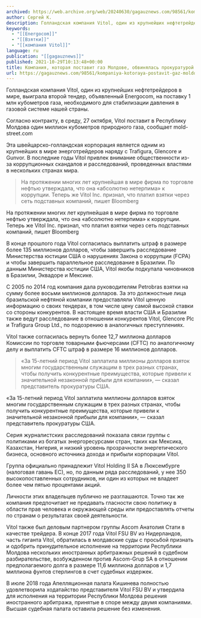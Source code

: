 ```yaml
---
archived: https://web.archive.org/web/20240630/gagauznews.com/98561/kompaniya-kotoraya-postavit-gaz-moldove-obvinyalas-prokuraturoj-ssha-v-dache-vzyatok.html
author: Сергей К.
description: Голландская компания Vitol, один из крупнейших нефтетрейдеров в мире, выиграла второй тендер, объявленный Energocom, на поставку 1 млн кубометров газа, необходимого для стабилизации давления в газовой системе нашей страны. Согласно контракту, в среду, 27 октября, Vitol поставит в Республику Молдова один миллион кубометров природного газа, сообщает mold-street.com Эта швейцарско-голландская корпорация является одним из крупнейших в мире энерготрейдеров наряду с Trafigura, Glencore и Gunvor. В последние годы Vitol привлек внимание общественности из-за коррупционных скандалов и расследований, проведенных властями в нескольких странах мира. На протяжении многих лет крупнейшая в мире фирма по торговле нефтью утверждала, что она «абсолютно нетерпима» к коррупции. Теперь же […]
keywords:
  - "[[Energocom]]"
  - "[[Взятки]]"
  - "[[компания Vitol]]"
language: ru
publication: "[[gagauznews]]"
published: 2021-10-29T10:13:48+00:00
title: Компания, которая поставит газ Молдове, обвинялась прокуратурой США в даче взяток
url: https://gagauznews.com/98561/kompaniya-kotoraya-postavit-gaz-moldove-obvinyalas-prokuraturoj-ssha-v-dache-vzyatok.html
---
```


Голландская компания Vitol, один из крупнейших нефтетрейдеров в мире, выиграла второй тендер, объявленный Energocom, на поставку 1 млн кубометров газа, необходимого для стабилизации давления в газовой системе нашей страны.

Согласно контракту, в среду, 27 октября, Vitol поставит в Республику Молдова один миллион кубометров природного газа, сообщает mold-street.com

Эта швейцарско-голландская корпорация является одним из крупнейших в мире энерготрейдеров наряду с Trafigura, Glencore и Gunvor. В последние годы Vitol привлек внимание общественности из-за коррупционных скандалов и расследований, проведенных властями в нескольких странах мира.

> На протяжении многих лет крупнейшая в мире фирма по торговле нефтью утверждала, что она «абсолютно нетерпима» к коррупции. Теперь же Vitol Inc. признал, что платил взятки через сеть подставных компаний, пишет Bloomberg

На протяжении многих лет крупнейшая в мире фирма по торговле нефтью утверждала, что она «абсолютно нетерпима» к коррупции. Теперь же Vitol Inc. признал, что платил взятки через сеть подставных компаний, пишет Bloomberg

В конце прошлого года Vitol согласилась выплатить штраф в размере более 135 миллионов долларов, чтобы завершить расследование Министерства юстиции США о нарушениях Закона о коррупции (FCPA) и чтобы завершить параллельное расследование в Бразилии. По данным Министерства юстиции США, Vitol якобы подкупала чиновников в Бразилии, Эквадоре и Мексике.

С 2005 по 2014 год компания дала руководителям Petrobras взятки на сумму более восьми миллионов долларов. За это должностные лица бразильской нефтяной компании предоставляли Vitol ценную информацию о своих тендерах, в том числе цену самой высокой ставки со стороны конкурентов. В настоящее время власти США и Бразилии также ведут расследование в отношении конкурентов Vitol, Glencore Plc и Trafigura Group Ltd., по подозрению в аналогичных преступлениях.

Vitol также согласилась вернуть более 12,7 миллиона долларов Комиссии по торговле товарными фьючерсами (CFTC) по аналогичному делу и выплатить CFTC штраф в размере 16 миллионов долларов.

> «За 15-летний период Vitol заплатила миллионы долларов взяток многим государственным служащим в трех разных странах, чтобы получить конкурентные преимущества, которые привели к значительной незаконной прибыли для компании», — сказал представитель прокуратуры США.

«За 15-летний период Vitol заплатила миллионы долларов взяток многим государственным служащим в трех разных странах, чтобы получить конкурентные преимущества, которые привели к значительной незаконной прибыли для компании», — сказал представитель прокуратуры США.

Серия журналистских расследований показала связи группы с политиками из богатых энергоресурсами стран, таких как Мексика, Казахстан, Нигерия, и низкий уровень прозрачности энергетического бизнеса, основного источника дохода и прибыли корпорации Vitol.

Группа официально принадлежит Vitol Holding II SA в Люксембурге (налоговая гавань ЕС), но, по данным ряда расследований, у нее 350 высокопоставленных сотрудников, ни один из которых не владеет более чем пятью процентами акций.

Личности этих владельцев публично не разглашаются. Точно так же компания предпочитает не предавать гласности свою политику в области прав человека и окружающей среды или предоставлять отчеты по странам о результатах своей деятельности.

Vitol также был деловым партнером группы Ascom Анатолия Стати в качестве трейдера. В конце 2017 года Vitol FSU BV из Нидерландов, часть гиганта Vitol, обратилась в молдавские суды с просьбой признать и одобрить принудительное исполнение на территории Республики Молдова нескольких иностранных арбитражных решений в судебном разбирательстве, возбужденном против Ascom-Grup SA в отношении предполагаемого долга в размере 11,6 миллиона долларов и 1,7 миллиона фунтов стерлингов в счет судебных издержек.

В июле 2018 года Апелляционная палата Кишинева полностью удовлетворила ходатайство представителя Vitol FSU BV и утвердила для исполнения на территории Республики Молдова решения иностранного арбитража, принятые в споре между двумя компаниями. Высшая судебная палата оставила решение без изменения.